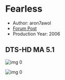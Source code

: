 # Fearless

* Author: aron7awol
* [Forum Post](https://www.avsforum.com/threads/bass-eq-for-filtered-movies.2995212/post-57757458)
* Production Year: 2006

## DTS-HD MA 5.1

![img 0](https://i.imgur.com/1PmtIGn.jpg)

![img 0](https://i.imgur.com/3DHyik9.jpg)

